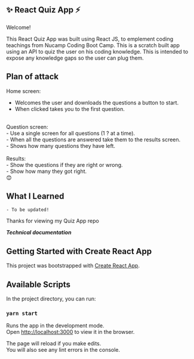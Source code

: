   ## ✨ React Quiz App ⚡️

   Welcome!

This React Quiz App was built using React JS, to emplement coding teachings from Nucamp Coding Boot Camp. This is a scratch built app using an API to quiz the user on his coding knowledge. This is intended to expose any knowledge gaps so the user can plug them. 

## Plan of attack
Home screen: <br/>
- Welcomes the user and downloads the questions a button to start.<br/> 
- When clicked takes you to the first question. <br/>
<br/>
Question screen:<br/>
- Use a single screen for all questions (1 ? at a time).<br/>
- When all the questions are answered take them to the results screen.<br/>
- Shows how many questions they have left.<br/>
<br/>
Results:<br/>
- Show the questions if they are right or wrong.<br/>
- Show how many they got right.<br/>
😊
    
 ## What I Learned
  
    - To be updated!

Thanks for viewing my Quiz App repo

*****Technical documentation*****

## Getting Started with Create React App

This project was bootstrapped with [Create React App](https://github.com/facebook/create-react-app).

## Available Scripts

In the project directory, you can run:

### `yarn start`

Runs the app in the development mode.\
Open [http://localhost:3000](http://localhost:3000) to view it in the browser.

The page will reload if you make edits.\
You will also see any lint errors in the console.

